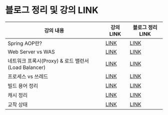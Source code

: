 # 블로그 정리 및  강의 LINK

강의 내용 | 강의 LINK | 블로그 정리 LINK
-------- | --------- | ---------------
Spring AOP란?| [LINK](https://www.youtube.com/watch?v=Hm0w_9ngDpM) | [LINK](https://codingtalk.tistory.com/246)
Web Server vs WAS| [LINK](https://www.youtube.com/watch?v=NyhbNtOq0Bc) | [LINK](https://codingtalk.tistory.com/251)
네트워크 프록시(Proxy) & 로드 밸런서(Load Balancer)| [LINK](https://www.youtube.com/watch?v=YxwYhenZ3BE) | [LINK](https://codingtalk.tistory.com/252)
프로세스 vs 쓰레드| [LINK](https://www.youtube.com/watch?v=YxwYhenZ3BE) | [LINK](https://codingtalk.tistory.com/254)
빌드 용어 정리| [LINK](https://www.youtube.com/watch?v=JgRCaVwkPE8) | [LINK](https://codingtalk.tistory.com/255)
캐시 정리| [LINK](https://www.youtube.com/watch?v=c33ojJ7kE7M) | [LINK](https://codingtalk.tistory.com/256)
교착 상태| [LINK](https://www.youtube.com/watch?v=FXzBRD3CPlQ) | [LINK](https://codingtalk.tistory.com/259)
